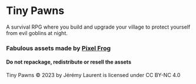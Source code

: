 # Tiny Pawns

A survival RPG where you build and upgrade your village to protect yourself from evil goblins at night.

### Fabulous assets made by [Pixel Frog](https://pixelfrog-assets.itch.io/tiny-swords)
#### Do not repackage, redistribute or resell the assets

Tiny Pawns © 2023 by Jérémy Laurent is licensed under CC BY-NC 4.0
